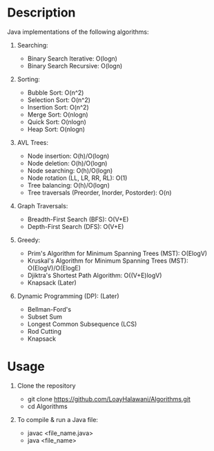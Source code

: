 # Description

Java implementations of the following algorithms:

1. Searching:
	- Binary Search Iterative: O(logn)
	- Binary Search Recursive: O(logn)

2. Sorting:
	- Bubble Sort: O(n^2)
	- Selection Sort: O(n^2)
	- Insertion Sort: O(n^2)
	- Merge Sort: O(nlogn)
	- Quick Sort: O(nlogn)
	- Heap Sort: O(nlogn)

3. AVL Trees:
	- Node insertion: O(h)/O(logn)
	- Node deletion: O(h)/O(logn)
	- Node searching: O(h)/O(logn)
	- Node rotation (LL, LR, RR, RL): O(1)
	- Tree balancing: O(h)/O(logn)
	- Tree traversals (Preorder, Inorder, Postorder): O(n)

4. Graph Traversals:
	- Breadth-First Search (BFS): O(V+E)
	- Depth-First Search (DFS): O(V+E)

5. Greedy:
	- Prim's Algorithm for Minimum Spanning Trees (MST): O(ElogV)
	- Kruskal's Algorithm for Minimum Spanning Trees (MST): O(ElogV)/O(ElogE)
	- Djiktra's Shortest Path Algorithm: O((V+E)logV)
	- Knapsack (Later)

6. Dynamic Programming (DP): (Later)
	- Bellman-Ford's
	- Subset Sum
	- Longest Common Subsequence (LCS)
	- Rod Cutting
	- Knapsack

# Usage

1. Clone the repository
	- git clone https://github.com/LoayHalawani/Algorithms.git
	- cd Algorithms

2. To compile & run a Java file:
	- javac <file_name.java>
	- java <file_name>

